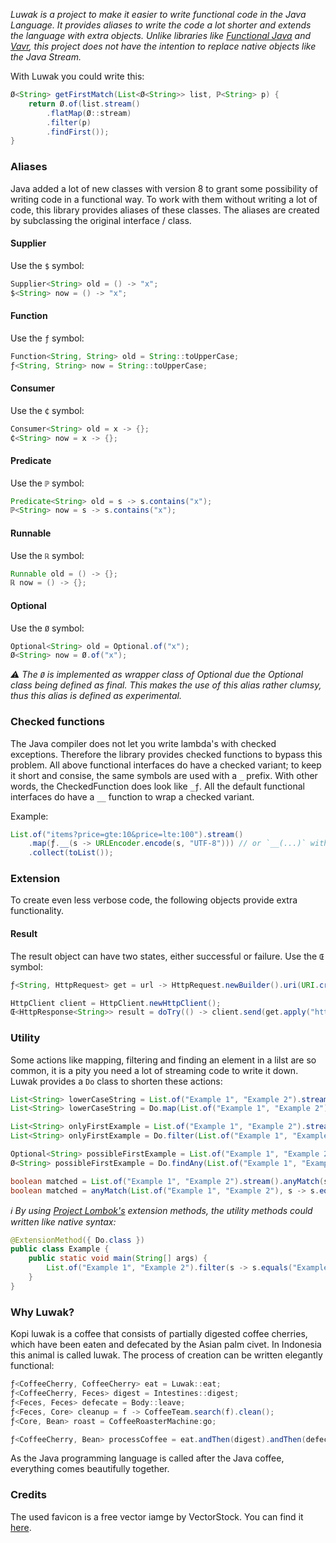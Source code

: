 _Luwak is a project to make it easier to write functional code in the Java Language. It provides aliases to write the code a lot shorter and extends the language with extra objects. Unlike libraries like [Functional Java](https://www.functionaljava.org) and [Vavr](https://www.vavr.io), this project does not have the intention to replace native objects like the Java Stream._

With Luwak you could write this:
```java
Ø<String> getFirstMatch(List<Ø<String>> list, ℙ<String> p) {
    return Ø.of(list.stream()
        .flatMap(Ø::stream)
        .filter(p)
        .findFirst());
}
```

### Aliases

Java added a lot of new classes with version 8 to grant some possibility of writing code in a functional way. To work with them without writing a lot of code, this library provides aliases of these classes. The aliases are created by subclassing the original interface / class.

#### Supplier
Use the `$` symbol:
```java
Supplier<String> old = () -> "x";
$<String> now = () -> "x";
```

#### Function
Use the `ƒ` symbol:
```java
Function<String, String> old = String::toUpperCase;
ƒ<String, String> now = String::toUpperCase;
```
#### Consumer
Use the `₵` symbol:
```java
Consumer<String> old = x -> {};
₵<String> now = x -> {};
```

#### Predicate
Use the `ℙ` symbol:
```java
Predicate<String> old = s -> s.contains("x");
ℙ<String> now = s -> s.contains("x");
```

#### Runnable
Use the `ℝ` symbol:
```java
Runnable old = () -> {};
ℝ now = () -> {};
```

#### Optional
Use the `Ø` symbol:
```java
Optional<String> old = Optional.of("x");
Ø<String> now = Ø.of("x");
```
_:warning: The `Ø` is implemented as wrapper class of Optional due the Optional class being defined as final. This makes the use of this alias rather clumsy, thus this alias is defined as experimental._

### Checked functions
The Java compiler does not let you write lambda's with checked exceptions. Therefore the library provides checked functions to bypass this problem. All above functional interfaces do have a checked variant; to keep it short and consise, the same symbols are used with a `_` prefix. With other words, the CheckedFunction does look like `_ƒ`. All the default functional interfaces do have a `__` function to wrap a checked variant.

Example:
```java
List.of("items?price=gte:10&price=lte:100").stream()
    .map(ƒ.__(s -> URLEncoder.encode(s, "UTF-8"))) // or `__(...)` with a static import
    .collect(toList());
```

### Extension
To create even less verbose code, the following objects provide extra functionality.

#### Result
The result object can have two states, either successful or failure. Use the `Œ` symbol:
```java
ƒ<String, HttpRequest> get = url -> HttpRequest.newBuilder().uri(URI.create(url)).GET().build();

HttpClient client = HttpClient.newHttpClient();
Œ<HttpResponse<String>> result = doTry(() -> client.send(get.apply("http://openjdk.java.net/"), ofString()));
```

### Utility
Some actions like mapping, filtering and finding an element in a lilst are so common, it is a pity you need a lot of streaming code to write it down. Luwak provides a `Do` class to shorten these actions:
```java
List<String> lowerCaseString = List.of("Example 1", "Example 2").stream().map(String::toLowerCase).collect(Collectors.toList());
List<String> lowerCaseString = Do.map(List.of("Example 1", "Example 2"), String::toLowerCase);

List<String> onlyFirstExample = List.of("Example 1", "Example 2").stream().filter(s -> s.equals("Example 1")).collect(Collectors.toList());
List<String> onlyFirstExample = Do.filter(List.of("Example 1", "Example 2"), s -> s.equals("Example 1"));

Optional<String> possibleFirstExample = List.of("Example 1", "Example 2").stream().filter(s -> s.equals("Example 1")).findAny();
Ø<String> possibleFirstExample = Do.findAny(List.of("Example 1", "Example 2"), s -> s.equals("Example 1"));

boolean matched = List.of("Example 1", "Example 2").stream().anyMatch(s -> s.equals("Example 1"));
boolean matched = anyMatch(List.of("Example 1", "Example 2"), s -> s.equals("Example 1")); // by importing `Do` statically
```

_:information_source: By using [Project Lombok's](https://projectlombok.org) extension methods, the utility methods could written like native syntax:_
```java
@ExtensionMethod({ Do.class })
public class Example {
    public static void main(String[] args) {
        List.of("Example 1", "Example 2").filter(s -> s.equals("Example 1"));
    }
}
```

### Why Luwak?
Kopi luwak is a coffee that consists of partially digested coffee cherries, which have been eaten and defecated by the Asian palm civet. In Indonesia this animal is called luwak. The process of creation can be written elegantly functional:
```java
ƒ<CoffeeCherry, CoffeeCherry> eat = Luwak::eat;
ƒ<CoffeeCherry, Feces> digest = Intestines::digest;
ƒ<Feces, Feces> defecate = Body::leave;
ƒ<Feces, Core> cleanup = f -> CoffeeTeam.search(f).clean();
ƒ<Core, Bean> roast = CoffeeRoasterMachine:go;

ƒ<CoffeeCherry, Bean> processCoffee = eat.andThen(digest).andThen(defecate).andThen(cleanup).andThen(roast).apply(new CoffeeCherry());
```
As the Java programming language is called after the Java coffee, everything comes beautifully together.

### Credits
The used favicon is a free vector iamge by VectorStock. You can find it [here](https://www.vectorstock.com/royalty-free-vector/asian-palm-civet-head-face-vector-33880719).
